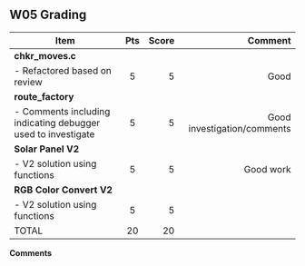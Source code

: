 ## W05 Grading ##

| Item                         | Pts | Score | Comment |
|------------------------------|:---:|------:|--------:|
| **chkr_moves.c**             |     |       |  |
| - Refactored based on review | 5   |  5    | Good |
| **route_factory**            |     |       |  |
| - Comments including indicating debugger used to investigate | 5   |  5    | Good investigation/comments |
| **Solar Panel V2**           |     |       |  |
| - V2 solution using functions| 5   |  5    | Good work |
| **RGB Color Convert V2**     |     |       |  |
| - V2 solution using functions| 5   |  5    |  |
|                         TOTAL| 20  |  20   |  |

**Comments**



